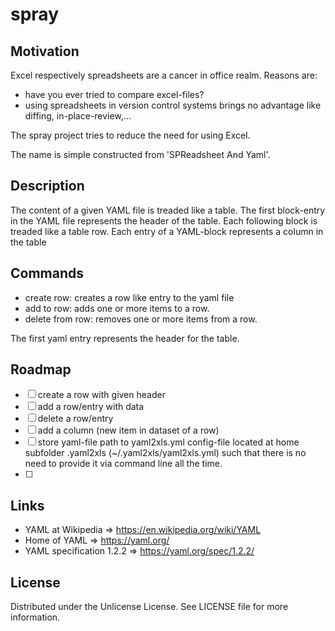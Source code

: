 spray
=====

Motivation
----------

Excel respectively spreadsheets are a cancer in office realm.
Reasons are:

- have you ever tried to compare excel-files?
- using spreadsheets in version control systems brings no advantage like diffing, in-place-review,...

The spray project tries to reduce the need for using Excel.

The name is simple constructed from 'SPReadsheet And Yaml'.

Description
-----------

The content of a given YAML file is treaded like a table.
The first block-entry in the YAML file represents the header of the table.
Each following block is treaded like a table row.
Each entry of a YAML-block represents a column in the table

Commands
--------

- create row: creates a row like entry to the yaml file
- add to row: adds one or more items to a row.
- delete from row: removes one or more items from a row.

The first yaml entry represents the header for the table.

Roadmap
-------

- [ ] create a row with given header
- [ ] add a row/entry with data
- [ ] delete a row/entry
- [ ] add a column (new item in dataset of a row)
- [ ] store yaml-file path to yaml2xls.yml config-file located at home subfolder .yaml2xls (~/.yaml2xls/yaml2xls.yml) such that there is no need to provide it via command line all the time.
- [ ]

Links
-----

- YAML at Wikipedia => https://en.wikipedia.org/wiki/YAML
- Home of YAML => https://yaml.org/
- YAML specification 1.2.2 => https://yaml.org/spec/1.2.2/

License
-------

Distributed under the Unlicense License. See LICENSE file for more information.
